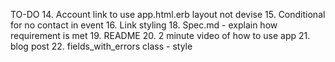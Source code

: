 TO-DO
14. Account link to use app.html.erb layout not devise
15. Conditional for no contact in event
16. Link styling
18. Spec.md - explain how requirement is met
19. README
20. 2 minute video of how to use app
21. blog post
22. fields_with_errors class - style
